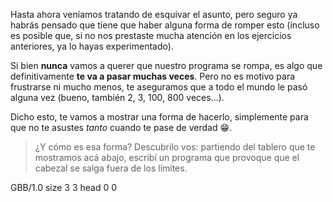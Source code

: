 Hasta ahora veníamos tratando de esquivar el asunto, pero seguro ya habrás pensado que tiene que haber alguna forma de romper esto (incluso es posible que, si no nos prestaste mucha atención en los ejercicios anteriores, ya lo hayas experimentado).

Si bien **nunca** vamos a querer que nuestro programa se rompa, es algo que definitivamente **te va a pasar muchas veces**. Pero no es motivo para frustrarse ni mucho menos, te aseguramos que a todo el mundo le pasó alguna vez (bueno, también 2, 3, 100, 800 veces...). 

Dicho esto, te vamos a mostrar una forma de hacerlo, simplemente para que no te asustes _tanto_ cuando te pase de verdad :grin:.

> ¿Y cómo es esa forma? Descubrilo vos: partiendo del tablero que te mostramos acá abajo, escribí un programa que provoque que el cabezal se salga fuera de los límites.

<gs-board>
  GBB/1.0
    size 3 3
    head 0 0
</gs-board>